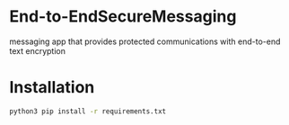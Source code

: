# End-to-EndSecureMessaging

messaging app that provides protected communications with end-to-end text encryption

# Installation
```bash
python3 pip install -r requirements.txt
```
